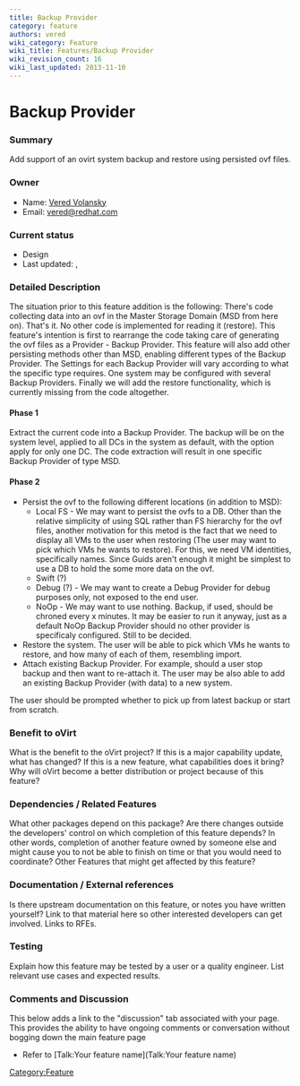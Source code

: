 ```yaml
---
title: Backup Provider
category: feature
authors: vered
wiki_category: Feature
wiki_title: Features/Backup Provider
wiki_revision_count: 16
wiki_last_updated: 2013-11-10
---
```


# Backup Provider

### Summary

Add support of an ovirt system backup and restore using persisted ovf files.

### Owner

*   Name: [Vered Volansky](User:vvolansk)
*   Email: vered@redhat.com

### Current status

*   Design
*   Last updated: ,

### Detailed Description

The situation prior to this feature addition is the following:
There's code collecting data into an ovf in the Master Storage Domain (MSD from here on). That's it. No other code is implemented for reading it (restore).
This feature's intention is first to rearrange the code taking care of generating the ovf files as a Provider - Backup Provider.
This feature will also add other persisting methods other than MSD, enabling different types of the Backup Provider. The Settings for each Backup Provider will vary according to what the specific type requires.
One system may be configured with several Backup Providers.
Finally we will add the restore functionality, which is currently missing from the code altogether.

#### Phase 1

Extract the current code into a Backup Provider.
The backup will be on the system level, applied to all DCs in the system as default, with the option apply for only one DC. The code extraction will result in one specific Backup Provider of type MSD.

#### Phase 2

*   Persist the ovf to the following different locations (in addition to MSD):
    -   Local FS - We may want to persist the ovfs to a DB. Other than the relative simplicity of using SQL rather than FS hierarchy for the ovf files, another motivation for this metod is the fact that we need to display all VMs to the user when restoring (The user may want to pick which VMs he wants to restore). For this, we need VM identities, specifically names. Since Guids aren't enough it might be simplest to use a DB to hold the some more data on the ovf.
    -   Swift (?)
    -   Debug (?) - We may want to create a Debug Provider for debug purposes only, not exposed to the end user.
    -   NoOp - We may want to use nothing. Backup, if used, should be chroned every x minutes. It may be easier to run it anyway, just as a default NoOp Backup Provider should no other provider is specificaly configured. Still to be decided.
*   Restore the system. The user will be able to pick which VMs he wants to restore, and how many of each of them, resembling import.
*   Attach existing Backup Provider. For example, should a user stop backup and then want to re-attach it. The user may be also able to add an existing Backup Provider (with data) to a new system.

The user should be prompted whether to pick up from latest backup or start from scratch.

### Benefit to oVirt

What is the benefit to the oVirt project? If this is a major capability update, what has changed? If this is a new feature, what capabilities does it bring? Why will oVirt become a better distribution or project because of this feature?

### Dependencies / Related Features

What other packages depend on this package? Are there changes outside the developers' control on which completion of this feature depends? In other words, completion of another feature owned by someone else and might cause you to not be able to finish on time or that you would need to coordinate? Other Features that might get affected by this feature?

### Documentation / External references

Is there upstream documentation on this feature, or notes you have written yourself? Link to that material here so other interested developers can get involved. Links to RFEs.

### Testing

Explain how this feature may be tested by a user or a quality engineer. List relevant use cases and expected results.

### Comments and Discussion

This below adds a link to the "discussion" tab associated with your page. This provides the ability to have ongoing comments or conversation without bogging down the main feature page

*   Refer to [Talk:Your feature name](Talk:Your feature name)

<Category:Feature>
